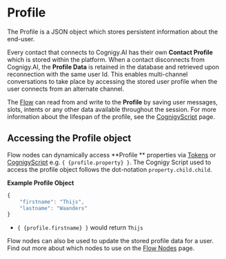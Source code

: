 # Profile

The Profile is a JSON object which stores persistent information about the end-user.

Every contact that connects to Cognigy.AI has their own **Contact Profile** which is stored within the platform. When a contact disconnects from Cognigy.AI, the **Profile Data** is retained in the database and retrieved upon reconnection with the same user Id. This enables multi-channel conversations to take place by accessing the stored user profile when the user connects from an alternate channel.

The [Flow]({{config.site_url}}ai/resources/build/flows/) can read from and write to the **Profile** by saving user messages, slots, intents or any other data available throughout the session. For more information about the lifespan of the profile, see the [CognigyScript]({{config.site_url}}ai/tools/cognigy-script#cognigy-objects-life-span/) page.

## Accessing the Profile object
<div class="divider"></div>

Flow nodes can dynamically access **Profile ** properties via [Tokens]({{config.site_url}}ai/resources/manage/tokens/) or [CognigyScript]({{config.site_url}}ai/tools/cognigy-script/) e.g. `{ {profile.property} }`. The Cognigy Script used to access the profile object follows the dot-notation `property.child.child`.

**Example Profile Object**

```JavaScript
{
    "firstname": "Thijs",
    "lastname": "Waanders"
}
```

* `{ {profile.firstname} }` would return `Thijs`

Flow nodes can also be used to update the stored profile data for a user. Find out more about which nodes to use on the [Flow Nodes]({{config.site_url}}ai/flow-nodes/flow-nodes-overview/#profile-nodes) page.